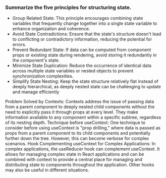 ### Summarize the five principles for structuring state.
- Group Related State: This principle encourages combining state variables that frequently change together into a single state variable to enhance organization and coherence.
- Avoid State Contradictions: Ensure that the state's structure doesn't lead to conflicting or contradictory information, reducing the potential for errors.
- Prevent Redundant State: If data can be computed from component props or existing state during rendering, avoid storing it redundantly in the component's state.
- Minimize State Duplication: Reduce the occurrence of identical data across multiple state variables or nested objects to prevent synchronization complexities.
- Simplify State Nesting: Keep the state structure relatively flat instead of deeply hierarchical, as deeply nested state can be challenging to update and manage efficiently

Problem Solved by Contexts: Contexts address the issue of passing data from a parent component to deeply nested child components without the need to explicitly pass it through props at every level. They make information available to any component within a specific subtree, regardless of its nesting depth.
Technique before useContext: One technique to consider before using useContext is "prop drilling," where data is passed as props from a parent component to its child components and potentially further down the tree. However, this can become verbose for complex scenarios.
Hook Complementing useContext for Complex Applications: In complex applications, the useReducer hook can complement useContext. It allows for managing complex state in React applications and can be combined with context to provide a central place for managing and distributing state to components throughout the application. Other hooks may also be useful in different situations.
